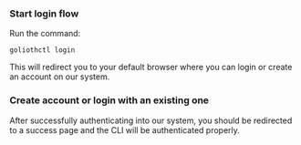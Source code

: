 ### Start login flow

Run the command:

```
goliothctl login
```

This will redirect you to your default browser where you can login or create an account on our system.

### Create account or login with an existing one

After successfully authenticating into our system, you should be redirected to a success page and the CLI will be authenticated properly.
